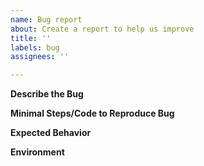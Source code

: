 ```yaml
---
name: Bug report
about: Create a report to help us improve
title: ''
labels: bug
assignees: ''

---
```


**Describe the Bug**

**Minimal Steps/Code to Reproduce Bug**
<!--
Please list *minimal* steps or code snippet for us to be able to reproduce the bug.

A  helpful guide on on how to craft a minimal bug report  http://matthewrocklin.com/blog/work/2018/02/28/minimal-bug-reports.
--> 

**Expected Behavior**
<!-- A clear and concise description of what you expected to happen. -->

**Environment**
<!-- OS, version of Python, CUDA, PyTorch, you can easily collect these by running The output of `python -m torch.utils.collect_env` -->
